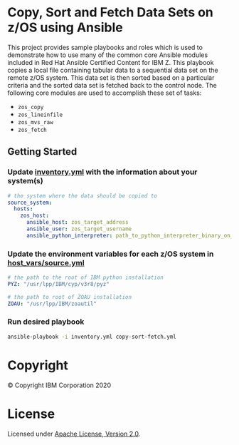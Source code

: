 # Copy, Sort and Fetch Data Sets on z/OS using Ansible

This project provides sample playbooks and roles which is used to demonstrate 
how to use many of the common core Ansible modules included in Red Hat Ansible 
Certified Content for IBM Z. This playbook copies a local file containing tabular 
data to a sequential data set on the remote z/OS system. This data set is then sorted
based on a particular criteria and the sorted data set is fetched back to the
control node. The following core modules are used to accomplish these set of tasks:

- `zos_copy`
- `zos_lineinfile`
- `zos_mvs_raw`
- `zos_fetch`

## Getting Started

### Update [inventory.yml](inventory.yml) with the information about your system(s)

```yaml
# the system where the data should be copied to
source_system:
  hosts:
    zos_host:
      ansible_host: zos_target_address
      ansible_user: zos_target_username
      ansible_python_interpreter: path_to_python_interpreter_binary_on_zos_target
```

### Update the environment variables for each z/OS system in [host_vars/source.yml](host_vars/zos_host.yml)

```yaml
# the path to the root of IBM python installation
PYZ: "/usr/lpp/IBM/cyp/v3r8/pyz"

# the path to root of ZOAU installation
ZOAU: "/usr/lpp/IBM/zoautil"
```

### Run desired playbook

```bash
ansible-playbook -i inventory.yml copy-sort-fetch.yml
```

# Copyright

© Copyright IBM Corporation 2020

# License

Licensed under [Apache License,
Version 2.0](https://opensource.org/licenses/Apache-2.0).